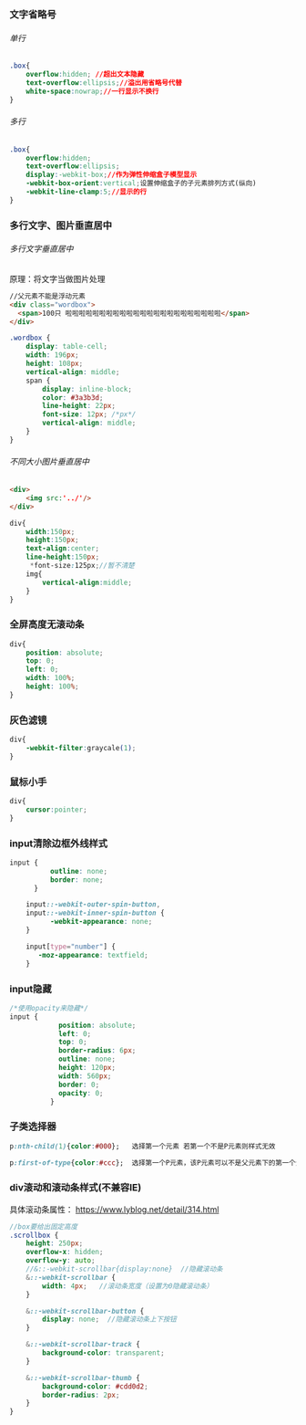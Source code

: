 ### 文字省略号

###### 单行

```css
.box{
    overflow:hidden; //超出文本隐藏
    text-overflow:ellipsis;//溢出用省略号代替
    white-space:nowrap;//一行显示不换行
}
```

###### 多行

```css
.box{
    overflow:hidden;
    text-overflow:ellipsis;
    display:-webkit-box;//作为弹性伸缩盒子模型显示
    -webkit-box-orient:vertical;设置伸缩盒子的子元素排列方式(纵向)
    -webkit-line-clamp:5;//显示的行
}
```







### 多行文字、图片垂直居中

###### 多行文字垂直居中

原理：将文字当做图片处理

```html
//父元素不能是浮动元素
<div class="wordbox">
  <span>100只 啦啦啦啦啦啦啦啦啦啦啦啦啦啦啦啦啦啦啦啦啦啦啦</span>
</div>
```



```scss
.wordbox {
    display: table-cell;
    width: 196px;
    height: 108px;
    vertical-align: middle;
    span {
        display: inline-block;
        color: #3a3b3d;
        line-height: 22px;
        font-size: 12px; /*px*/
        vertical-align: middle;
    }
}
```



###### 不同大小图片垂直居中

```html
<div>
    <img src:'../'/>
</div>
```

```scss
div{
    width:150px; 
    height:150px; 
    text-align:center; 
    line-height:150px;
     *font-size:125px;//暂不清楚
    img{
        vertical-align:middle;
    }
}
```









### 全屏高度无滚动条

```scss
div{
    position: absolute;
    top: 0;
    left: 0;
    width: 100%;
    height: 100%;
}
```







###	灰色滤镜

```css
div{
    -webkit-filter:graycale(1);
}
```



### 鼠标小手

```css
div{
	cursor:pointer;
}
```



### input清除边框外线样式

```css
input {
          outline: none; 
          border: none;
      }

    input::-webkit-outer-spin-button,
    input::-webkit-inner-spin-button {
          -webkit-appearance: none;
    }

    input[type="number"] {
       -moz-appearance: textfield;
    }
```

### input隐藏

```css
/*使用opacity来隐藏*/
input {
            position: absolute;
            left: 0;
            top: 0;
            border-radius: 6px;
            outline: none;
            height: 120px;
            width: 560px;
            border: 0;
            opacity: 0;
          }
```





### 子类选择器

```css
p:nth-child(1){color:#000};   选择第一个元素 若第一个不是P元素则样式无效

p:first-of-type{color:#ccc};  选择第一个P元素，该P元素可以不是父元素下的第一个元素
```





### div滚动和滚动条样式(不兼容IE)

具体滚动条属性： https://www.lyblog.net/detail/314.html 

```scss
//box要给出固定高度
.scrollbox {  
    height: 250px;
    overflow-x: hidden;
    overflow-y: auto;
    //&::-webkit-scrollbar{display:none}  //隐藏滚动条
    &::-webkit-scrollbar {
        width: 4px;   //滚动条宽度（设置为0隐藏滚动条）
    }

    &::-webkit-scrollbar-button {
        display: none;  //隐藏滚动条上下按钮
    }

    &::-webkit-scrollbar-track {
        background-color: transparent; 
    }

    &::-webkit-scrollbar-thumb {
        background-color: #cdd0d2;
        border-radius: 2px;
    }
}
```

